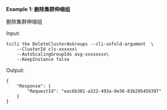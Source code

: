 **Example 1: 删除集群伸缩组**

删除集群伸缩组

Input: 

```
tccli tke DeleteClusterAsGroups --cli-unfold-argument  \
    --ClusterId cls-xxxxxx\
    --AutoScalingGroupIds asg-xxxxxxxx\
    --KeepInstance false
```

Output: 
```
{
    "Response": {
        "RequestId": "eac6b301-a322-493a-8e36-83b295459397"
    }
}
```

